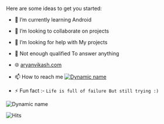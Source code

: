 Here are some ideas to get you started:

- 🌱 I’m currently learning Android
- 👯 I’m looking to collaborate on projects
- 🤔 I’m looking for help with My projects
- 💬 Not enough qualified To answer anything
- 🌐 [aryanvikash.com](https://aryyanvikash.com)
- 📫 How to reach me [![Dynamic name](https://img.shields.io/badge/aryanvikash-30302f?style=flat&logo=telegram)](https://t.me/aryanvikash)

- ⚡ Fun fact :- `Life is full of failure But still trying :)`

![Dynamic name](https://github-readme-stats.vercel.app/api?username=aryanvikash&show_icons=true&title_color=fff&icon_color=79ff97&text_color=9f9f9f&bg_color=151515)

![Hits](https://hits.seeyoufarm.com/api/count/incr/badge.svg?url=https://github.com/aryanvikash/)
